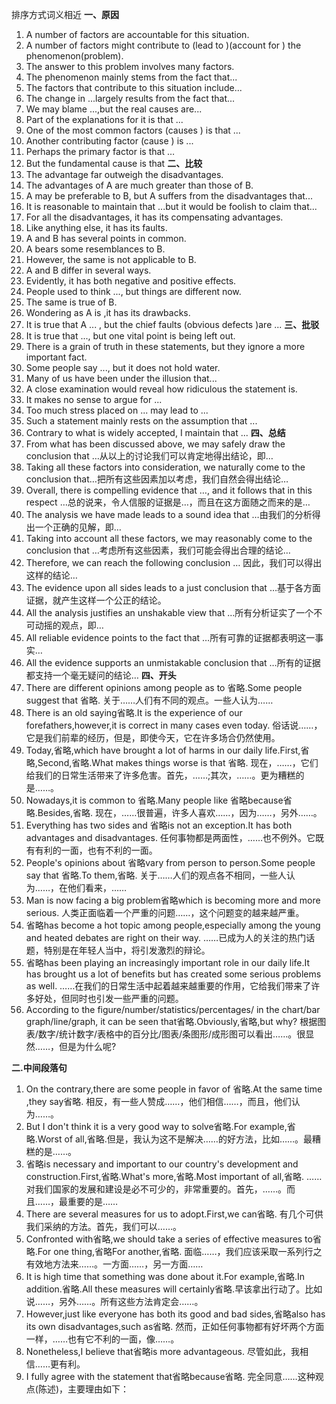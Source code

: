 排序方式词义相近
**一、原因**
1. A number of factors are accountable for this situation.
2. A number of factors might contribute to (lead to )(account for ) the phenomenon(problem).
2. The answer to this problem involves many factors.
3. The phenomenon mainly stems from the fact that...
4. The factors that contribute to this situation include...
5. The change in ...largely results from the fact that...
6. We may blame ...,but the real causes are...
7. Part of the explanations for it is that ...
8. One of the most common factors (causes ) is that ...
9. Another contributing factor (cause ) is ...
10. Perhaps the primary factor is that …
11. But the fundamental cause is that
**二、比较**
1. The advantage far outweigh the disadvantages.
2. The advantages of A are much greater than those of B.
3. A may be preferable to B, but A suffers from the disadvantages that...
4. It is reasonable to maintain that ...but it would be foolish to claim that...
5. For all the disadvantages, it has its compensating advantages.
6. Like anything else, it has its faults.
7. A and B has several points in common.
8. A bears some resemblances to B.
9. However, the same is not applicable to B.
10. A and B differ in several ways.
11. Evidently, it has both negative and positive effects.
12. People used to think ..., but things are different now.
13. The same is true of B.
14. Wondering as A is ,it has its drawbacks.
15. It is true that A ... , but the chief faults (obvious defects )are ...
**三、批驳**
1. It is true that ..., but one vital point is being left out.
2. There is a grain of truth in these statements, but they ignore a more important fact.
3. Some people say ..., but it does not hold water.
4. Many of us have been under the illusion that...
5. A close examination would reveal how ridiculous the statement is.
6. It makes no sense to argue for ...
7. Too much stress placed on ... may lead to ...
8. Such a statement mainly rests on the assumption that ...
9. Contrary to what is widely accepted, I maintain that ...
**四、总结**
1. From what has been discussed above, we may safely draw the conclusion that …从以上的讨论我们可以肯定地得出结论，即…
2. Taking all these factors into consideration, we naturally come to the conclusion that…把所有这些因素加以考虑，我们自然会得出结论…
3. Overall, there is compelling evidence that …, and it follows that in this respect …总的说来，令人信服的证据是…，而且在这方面随之而来的是…
4. The analysis we have made leads to a sound idea that …由我们的分析得出一个正确的见解，即…
5. Taking into account all these factors, we may reasonably come to the conclusion that …考虑所有这些因素，我们可能会得出合理的结论…
6. Therefore, we can reach the following conclusion … 因此，我们可以得出这样的结论…
7. The evidence upon all sides leads to a just conclusion that …基于各方面证据，就产生这样一个公正的结论。
8. All the analysis justifies an unshakable view that …所有分析证实了一个不可动摇的观点，即…
9. All reliable evidence points to the fact that …所有可靠的证据都表明这一事实…
10. All the evidence supports an unmistakable conclusion that …所有的证据都支持一个毫无疑问的结论…
**四、开头**
1. There are different opinions among people as to 省略.Some people suggest that 省略.    关于……人们有不同的观点。一些人认为……
2. There is an old saying省略.It is the experience of our forefathers,however,it is correct in many cases even today.      俗话说……，它是我们前辈的经历，但是，即使今天，它在许多场合仍然使用。
3. Today,省略,which have brought a lot of harms in our daily life.First,省略,Second,省略.What makes things worse is that 省略.       现在，……，它们给我们的日常生活带来了许多危害。首先，……;其次，……。更为糟糕的是……。
4. Nowadays,it is common to 省略.Many people like 省略because省略.Besides,省略.             现在，……很普遍，许多人喜欢……，因为……，另外……。
5. Everything has two sides and 省略is not an exception.It has both advantages and disadvantages.              任何事物都是两面性，……也不例外。它既有有利的一面，也有不利的一面。
6. People's opinions about 省略vary from person to person.Some people say that 省略.To them,省略.           关于……人们的观点各不相同，一些人认为……，在他们看来，……
7. Man is now facing a big problem省略which is becoming more and more serious.                 人类正面临着一个严重的问题……，这个问题变的越来越严重。
8. 省略has become a hot topic among people,especially among the young and heated debates are right on their way.                ……已成为人的关注的热门话题，特别是在年轻人当中，将引发激烈的辩论。
9. 省略has been playing an increasingly important role in our daily life.It has brought us a lot of benefits but has created some serious problems as well.                                          ……在我们的日常生活中起着越来越重要的作用，它给我们带来了许多好处，但同时也引发一些严重的问题。
10. According to the figure/number/statistics/percentages/ in the chart/bar graph/line/graph, it can be seen that省略.Obviously,省略,but why?                                        根据图表/数字/统计数字/表格中的百分比/图表/条图形/成形图可以看出……。很显然……，但是为什么呢?

**二.中间段落句**
1. On the contrary,there are some people in favor of 省略.At the same time ,they say省略.       相反，有一些人赞成……，他们相信……，而且，他们认为……。  
2. But I don't think it is a very good way to solve省略.For example,省略.Worst of all,省略.但是，我认为这不是解决……的好方法，比如……。最糟糕的是……。  
3. 省略is necessary and important to our country's development and construction.First,省略.What's more,省略.Most important of all,省略.                                                                           ……对我们国家的发展和建设是必不可少的，非常重要的。首先，……。而且……，最重要的是……  
4. There are several measures for us to adopt.First,we can省略.                                                    有几个可供我们采纳的方法。首先，我们可以……。 
5. Confronted with省略,we should take a series of effective measures to省略.For one thing,省略For another,省略.                                                                                                                            面临……，我们应该采取一系列行之有效地方法来……。一方面……，另一方面…… 
6. It is high time that something was done about it.For example,省略.In addition.省略.All these measures will certainly省略.早该拿出行动了。比如说……，另外……。所有这些方法肯定会……。  
7. However,just like everyone has both its good and bad sides,省略also has its own disadvantages,such as省略.                                                                                                                然而，正如任何事物都有好坏两个方面一样，……也有它不利的一面，像……。  
8. Nonetheless,I believe that省略is more advantageous.                                                                   尽管如此，我相信……更有利。  
9. I fully agree with the statement that省略because省略.                                                                  完全同意……这种观点(陈述)，主要理由如下： 